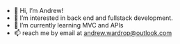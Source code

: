 - 👋 Hi, I’m Andrew!
- 👀 I’m interested in back end and fullstack development.
- 🌱 I’m currently learning MVC and APIs
- 📫 reach me by email at andrew.wardrop@outlook.com

<!---
ACode123/ACode123 is a ✨ special ✨ repository because its `README.md` (this file) appears on your GitHub profile.
You can click the Preview link to take a look at your changes.
--->
